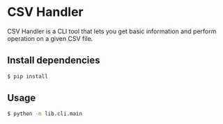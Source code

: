 # CSV Handler

CSV Handler is a CLI tool that lets you get basic information and perform operation on a given CSV file.

## Install dependencies

```bash
$ pip install 
```

## Usage
```bash
$ python -m lib.cli.main 
```

